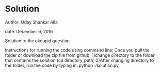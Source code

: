 # Solution
Author: Uday Shankar Alla

date: December 6, 2016

Solution to the okcupid question

Instructions for running the code using command line: Once you pull the folder or download the zip file from github: 
  1)change directory to the folder that contains the solution (cd directory_path)
  2)After changing directory to the folder, run the code by typing in: python ./solution.py
